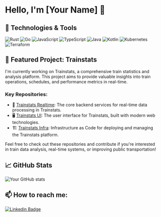 # Hello, I'm [Your Name] 👋

## 🚀 Technologies & Tools

![Rust](https://img.shields.io/badge/-Rust-000000?style=flat-square&logo=rust&logoColor=white)
![Go](https://img.shields.io/badge/-Go-00ADD8?style=flat-square&logo=go&logoColor=white)
![JavaScript](https://img.shields.io/badge/-JavaScript-F7DF1E?style=flat-square&logo=javascript&logoColor=black)
![TypeScript](https://img.shields.io/badge/-TypeScript-3178C6?style=flat-square&logo=typescript&logoColor=white)
![Java](https://img.shields.io/badge/-Java-007396?style=flat-square&logo=java&logoColor=white)
![Kotlin](https://img.shields.io/badge/-Kotlin-0095D5?style=flat-square&logo=kotlin&logoColor=white)
![Kubernetes](https://img.shields.io/badge/-Kubernetes-326CE5?style=flat-square&logo=kubernetes&logoColor=white)
![Terraform](https://img.shields.io/badge/-Terraform-623CE4?style=flat-square&logo=terraform&logoColor=white)

## 🚂 Featured Project: Trainstats

I'm currently working on Trainstats, a comprehensive train statistics and analysis platform. This project aims to provide valuable insights into train operations, schedules, and performance metrics in real-time.

### Key Repositories:
- 🚄 [Trainstats Realtime](https://github.com/matnich89/trainstats-realtime): The core backend services for real-time data processing in Trainstats.
- 🖥️ [Trainstats UI](https://github.com/matnich89/trainstats-ui): The user interface for Trainstats, built with modern web technologies.
- 🏗️ [Trainstats Infra](https://github.com/matnich89/trainstats-infra): Infrastructure as Code for deploying and managing the Trainstats platform.

Feel free to check out these repositories and contribute if you're interested in train data analysis, real-time systems, or improving public transportation!

## 📈 GitHub Stats

![Your GitHub stats](https://github-readme-stats.vercel.app/api?username=matnich89&show_icons=true&theme=radical)

## 📫 How to reach me:

[![Linkedin Badge](https://img.shields.io/badge/-LinkedIn-blue?style=flat-square&logo=Linkedin&logoColor=white&link=https://www.linkedin.com/in/matnich89/)](https://www.linkedin.com/in/matnich89/)